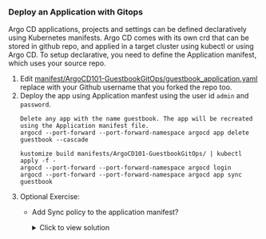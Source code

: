 ### Deploy an Application with Gitops

Argo CD applications, projects and settings can be defined declaratively using Kubernetes manifests. Argo CD comes with its own crd that can be stored in github repo, and applied in a target cluster using kubectl or  using Argo CD.
To setup declarative, you need to define the Application manifest, which uses your source repo.


1. Edit [manifest/ArgoCD101-GuestbookGitOps/guestbook_application.yaml](https://github.com/argocon22Workshop/ArgoCDRollouts/blob/main/manifests/ArgoCD101-GuestbookGitOps/guestbook_application.yaml) replace with your Github username that you forked the repo too.
1. Deploy the app using Application manfest using the user id `admin` and `password`.
    ```
    Delete any app with the name guestbook. The app will be recreated using the Application manifest file.
    argocd --port-forward --port-forward-namespace argocd app delete guestbook --cascade

    kustomize build manifests/ArgoCD101-GuestbookGitOps/ | kubectl apply -f -
    argocd --port-forward --port-forward-namespace argocd login
    argocd --port-forward --port-forward-namespace argocd app sync guestbook
    ```
1.  Optional Exercise:
    -   Add Sync policy to the application manifest?
            <details>
            <summary>Click to view solution</summary>

            1. Add the below spec to  manifests/ArgoCD101-GuestbookGitOps/guestbook_application.yaml
                    # Sync policy
                    syncPolicy:
                        automated:
                        prune: true
                        selfHeal: true
                        allowEmpty: false
            2. Commit the change to your own fork repo.
            3. Apply the new manifest to Argo CD.
                    kustomize build manifests/ArgoCD101-GuestbookGitOps/ | kubectl apply -f -
                    argocd --port-forward --port-forward-namespace argocd login
                    argocd --port-forward --port-forward-namespace argocd app sync guestbook
            4. Verify the Sync policy from the ArgoCD UI.

